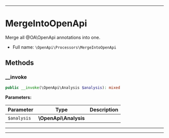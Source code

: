 ***

# MergeIntoOpenApi

Merge all @OA\OpenApi annotations into one.

* Full name: `\OpenApi\Processors\MergeIntoOpenApi`

## Methods

### __invoke

```php
public __invoke(\OpenApi\Analysis $analysis): mixed
```

**Parameters:**

| Parameter | Type | Description |
|-----------|------|-------------|
| `$analysis` | **\OpenApi\Analysis** |  |

***


***

